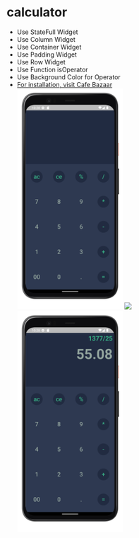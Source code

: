 # calculator
- Use StateFull Widget
- Use Column Widget
- Use Container Widget
- Use Padding Widget
- Use Row Widget
- Use Function isOperator
- Use Background Color for Operator <br>
- <a href="https://cafebazaar.ir/app/com.omid.calculator.calculator">For installation, visit Cafe Bazaar</a><br>
<img src="1.png" with="500" height="500"> <img src="2.gif" with="500" height="500"><img src="3.png" with="500" height="500"> 

